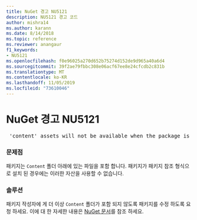 ```yaml
---
title: NuGet 경고 NU5121
description: NU5121 경고 코드
author: mishra14
ms.author: karann
ms.date: 8/14/2018
ms.topic: reference
ms.reviewer: anangaur
f1_keywords:
- NU5121
ms.openlocfilehash: f0e96025a270d652b75274d152de9d965a40a6d4
ms.sourcegitcommit: 39f2ae79fbbc308e06acf67ee8e24cfcdb2c831b
ms.translationtype: MT
ms.contentlocale: ko-KR
ms.lasthandoff: 11/05/2019
ms.locfileid: "73610046"
---
```

# <a name="nuget-warning-nu5121"></a>NuGet 경고 NU5121
<pre> 'content' assets will not be available when the package is installed after the migration.</pre>

### <a name="issue"></a>문제점

패키지는 `Content` 폴더 아래에 있는 파일을 포함 합니다. 패키지가 패키지 참조 형식으로 설치 된 경우에는 이러한 자산을 사용할 수 없습니다.


### <a name="solution"></a>솔루션

패키지 작성자에 게 더 이상 `Content` 폴더가 포함 되지 않도록 패키지를 수정 하도록 요청 하세요. 이에 대 한 자세한 내용은 [NuGet 문서](https://docs.microsoft.com/nuget/consume-packages/migrate-packages-config-to-package-reference)를 참조 하세요.

